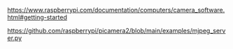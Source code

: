 https://www.raspberrypi.com/documentation/computers/camera_software.html#getting-started

https://github.com/raspberrypi/picamera2/blob/main/examples/mjpeg_server.py